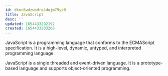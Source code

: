 ```yaml
---
id: dkoc8wdzwpdrq4dujm79ye0
title: JavaScript
desc: ''
updated: 1654433292192
created: 1654433203268
---
```


JavaScript is a programming language that conforms to the ECMAScript specification. It is a high-level, dynamic, untyped, and interpreted programming language.

JavaScript is a single threaded and event-driven language. It is a prototype-based language and supports object-oriented programming.
